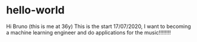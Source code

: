 # hello-world

Hi Bruno (this is me at 36y)
This is the start 17/07/2020, I want to becoming a machine learning engineer and do applications for the music!!!!!!!!
